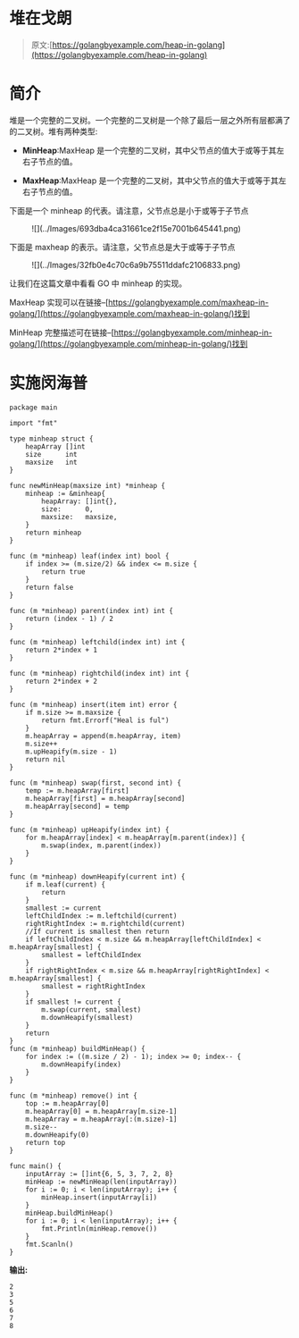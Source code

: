 # 堆在戈朗

> 原文:[https://golangbyexample.com/heap-in-golang](https://golangbyexample.com/heap-in-golang)

# **简介**

堆是一个完整的二叉树。一个完整的二叉树是一个除了最后一层之外所有层都满了的二叉树。堆有两种类型:

*   **MinHeap**:MaxHeap 是一个完整的二叉树，其中父节点的值大于或等于其左右子节点的值。

*   **MaxHeap**:MaxHeap 是一个完整的二叉树，其中父节点的值大于或等于其左右子节点的值。

下面是一个 minheap 的代表。请注意，父节点总是小于或等于子节点

<figure class="wp-block-image size-large">![](../Images/693dba4ca31661ce2f15e7001b645441.png)</figure>

下面是 maxheap 的表示。请注意，父节点总是大于或等于子节点

<figure class="wp-block-image size-large">![](../Images/32fb0e4c70c6a9b75511ddafc2106833.png)</figure>

让我们在这篇文章中看看 GO 中 minheap 的实现。

MaxHeap 实现可以在链接–[https://golangbyexample.com/maxheap-in-golang/](https://golangbyexample.com/maxheap-in-golang/)找到

MinHeap 完整描述可在链接–[https://golangbyexample.com/minheap-in-golang/](https://golangbyexample.com/minheap-in-golang/)找到

# **实施闵海普**

```
package main

import "fmt"

type minheap struct {
    heapArray []int
    size      int
    maxsize   int
}

func newMinHeap(maxsize int) *minheap {
    minheap := &minheap{
        heapArray: []int{},
        size:      0,
        maxsize:   maxsize,
    }
    return minheap
}

func (m *minheap) leaf(index int) bool {
    if index >= (m.size/2) && index <= m.size {
        return true
    }
    return false
}

func (m *minheap) parent(index int) int {
    return (index - 1) / 2
}

func (m *minheap) leftchild(index int) int {
    return 2*index + 1
}

func (m *minheap) rightchild(index int) int {
    return 2*index + 2
}

func (m *minheap) insert(item int) error {
    if m.size >= m.maxsize {
        return fmt.Errorf("Heal is ful")
    }
    m.heapArray = append(m.heapArray, item)
    m.size++
    m.upHeapify(m.size - 1)
    return nil
}

func (m *minheap) swap(first, second int) {
    temp := m.heapArray[first]
    m.heapArray[first] = m.heapArray[second]
    m.heapArray[second] = temp
}

func (m *minheap) upHeapify(index int) {
    for m.heapArray[index] < m.heapArray[m.parent(index)] {
        m.swap(index, m.parent(index))
    }
}

func (m *minheap) downHeapify(current int) {
    if m.leaf(current) {
        return
    }
    smallest := current
    leftChildIndex := m.leftchild(current)
    rightRightIndex := m.rightchild(current)
    //If current is smallest then return
    if leftChildIndex < m.size && m.heapArray[leftChildIndex] < m.heapArray[smallest] {
        smallest = leftChildIndex
    }
    if rightRightIndex < m.size && m.heapArray[rightRightIndex] < m.heapArray[smallest] {
        smallest = rightRightIndex
    }
    if smallest != current {
        m.swap(current, smallest)
        m.downHeapify(smallest)
    }
    return
}
func (m *minheap) buildMinHeap() {
    for index := ((m.size / 2) - 1); index >= 0; index-- {
        m.downHeapify(index)
    }
}

func (m *minheap) remove() int {
    top := m.heapArray[0]
    m.heapArray[0] = m.heapArray[m.size-1]
    m.heapArray = m.heapArray[:(m.size)-1]
    m.size--
    m.downHeapify(0)
    return top
}

func main() {
    inputArray := []int{6, 5, 3, 7, 2, 8}
    minHeap := newMinHeap(len(inputArray))
    for i := 0; i < len(inputArray); i++ {
        minHeap.insert(inputArray[i])
    }
    minHeap.buildMinHeap()
    for i := 0; i < len(inputArray); i++ {
        fmt.Println(minHeap.remove())
    }
    fmt.Scanln()
}
```

**输出:**

```
2
3
5
6
7
8
```